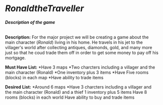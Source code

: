 # ***RonaldtheTraveller***
###### **Description of the game**
**Description:**
For the major project we will be creating a game about the main character (*Ronald*) living in his home. He travels in his jet to the villager's world after collecting antiques, diamonds, gold, and many more just so that he coud trade them off in order to get some money to pay off his mortgage.


**Must Have List:** 
*Have 3 maps
*Two charcters including a villager and the main character (Ronald)
*One inventory plus 3 items
*Have Five rooms (blocks) in each map
*Have ability to trade items


**Desired List:** 
*Around 6 maps
*Have 3 charcters including a villager and the main character (Ronald) and a thief
1 inventory plus 5 items
Have 8 rooms (blocks) in each world
Have ability to buy and trade items
